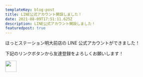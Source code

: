 ```yaml
---
templateKey: blog-post
title: LINE公式アカウント開設しました！
date: 2021-08-09T17:51:11.625Z
description: LINE公式アカウント開設しました！
featuredpost: true
---
```


ほっとステーション明大前店の LINE 公式アカウントができました！

下記のリンクボタンから友達登録をよろしくお願いします！

<a href="https://lin.ee/OwLfsCc"><img height="36" border="0" src="https://scdn.line-apps.com/n/line_add_friends/btn/ja.png"></a>
